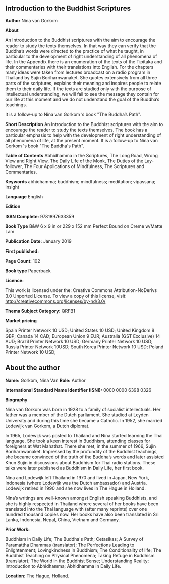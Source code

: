 ## Introduction to the Buddhist Scriptures

**Author** Nina van Gorkom

**About**

An Introduction to the Buddhist scriptures with the aim to encourage the reader to study the texts themselves. In that way they can verify that the Buddha’s words were directed to the practice of what he taught, in particular to the development of right understanding of all phenomena of life. In the Appendix there is an enumeration of the texts of the Tipiṭaka and their commentaries with their translations into English. For the chapters many ideas were taken from lectures broadcast on a radio program in Thailand by Sujin Boriharnwanaket. She quotes extensively from all three parts of the scriptures, explains their meaning and inspires people to relate them to their daily life. If the texts are studied only with the purpose of intellectual understanding, we will fail to see the message they contain for our life at this moment and we do not understand the goal of the Buddha’s teachings.

It is a follow-up to Nina van Gorkom ’s book "The Buddha’s Path".


**Short Description** 
An Introduction to the Buddhist scriptures with the aim to encourage the reader to study the texts themselves. The book has a particular emphasis to help with the development of right understanding of all phenomena of life, at the present moment. It is a follow-up to Nina van Gorkom 's book "The Buddha's Path".  


**Table of Contents** 
Abhidhamma in the Scriptures, The Long Road, Wrong View and Right View, The Daily Life of the Monk, The Duties of the Lay-follower, The Four Applications of Mindfulness, The Scriptures and Commentaries.

**Keywords** abhidhamma; buddhism; mindfulness; meditation; vipassana; insight

**Language** English

**Edition** 

**ISBN Complete:**
9781897633359

**Book Type** B&W 6 x 9 in or 229 x 152 mm Perfect Bound on Creme w/Matte Lam

**Publication Date:** 
January 2019

**First published:** 

**Page Count:** 102

**Book type** Paperback

**Licence:**

This work is licensed under the: 
Creative Commons Attribution-NoDerivs 3.0 Unported License.
To view a copy of this license, visit:
http://creativecommons.org/licenses/by-nd/3.0/ 

**Thema Subject Category:** QRFB1

**Market pricing**

Spain Printer Network 	10 USD;
United States 	10 USD;
United Kingdom 	8 GBP;
Canada 	14 CAD;
European Union 	9 EUR;
Australia (GST Exclusive) 14 AUD;
Brazil Printer Network 	10 USD;
Germany Printer Network 10 USD;
Russia Printer Network 	10USD;
South Korea Printer Network 	10 USD;
Poland Printer Network 	10 USD; 

## About the author

**Name:** Gorkom, Nina Van 	**Role:** Author	

**International Standard Name Identifier (ISNI):** 0000 0000 6398 0326

**Biography**

Nina van Gorkom was born in 1928 to a family of socialist intellectuals. Her father was a member of the Dutch parliament. She studied at Leyden University and during this time she became a Catholic. In 1952, she married Lodewijk van Gorkom, a Dutch diplomat.

In 1965, Lodewijk was posted to Thailand and Nina started learning the Thai language. She took a keen interest in Buddhism, attending classes for foreigners at Wat Mahathat. There she met, in the summer of 1966, Sujin Boriharnwanaket. Impressed by the profundity of the Buddhist teachings, she became convinced of the truth of the Buddha’s words and later assisted Khun Sujin in discussions about Buddhism for Thai radio stations. These talks were later published as Buddhism in Daily Life, her first book.

Nina and Lodewijk left Thailand in 1970 and lived in Japan, New York, Indonesia (where Lodewijk was the Dutch ambassador) and Austria. Lodewijk retired in 1990 and she now lives in The Hague in Holland.

Nina’s writings are well-known amongst English speaking Buddhists, and she is highly respected in Thailand where several of her books have been translated into the Thai language with (after many reprints) over one hundred thousand copies now. Her books have also been translated in Sri Lanka, Indonesia, Nepal, China, Vietnam and Germany. 
 
**Prior Work:**

Buddhism in Daily Life; The Buddha's Path; Cetasikas; A Survey of Paramattha Dhammas (translator); The Perfections Leading to Enlightenment; Lovingkindness in Buddhism; The Conditionality of life; The Buddhist Teaching on Physical Phenomena; Taking Refuge in Buddhism (translator); The World in the Buddhist Sense; Understanding Reality; Introduction to Abhidhamma; Abhidhamma in Daily Life.
 
**Location**: The Hague, Holland.

